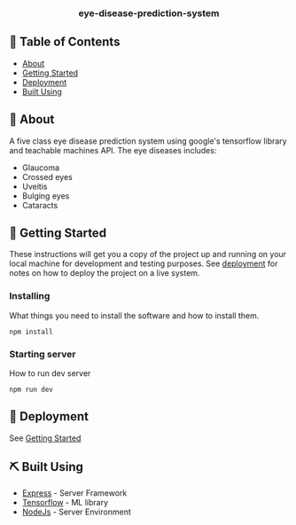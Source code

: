 <h3 align="center">eye-disease-prediction-system</h3>

## 📝 Table of Contents

- [About](#about)
- [Getting Started](#getting_started)
- [Deployment](#deployment)
- [Built Using](#built_using)

## 🧐 About <a name = "about"></a>

A five class eye disease prediction system using google's tensorflow library and teachable machines API. The eye diseases includes:

- Glaucoma
- Crossed eyes
- Uveitis
- Bulging eyes
- Cataracts

## 🏁 Getting Started <a name = "getting_started"></a>

These instructions will get you a copy of the project up and running on your local machine for development and testing purposes. See [deployment](#deployment) for notes on how to deploy the project on a live system.

### Installing

What things you need to install the software and how to install them.

```
npm install
```

### Starting server

How to run dev server

```
npm run dev
```

## 🚀 Deployment <a name = "deployment"></a>

See [Getting Started](#getting_started)

## ⛏️ Built Using <a name = "built_using"></a>

- [Express](https://expressjs.com/) - Server Framework
- [Tensorflow](https://www.tensorflow.org/js) - ML library
- [NodeJs](https://nodejs.org/en/) - Server Environment
